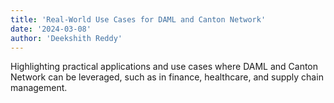```yaml
---
title: 'Real-World Use Cases for DAML and Canton Network'
date: '2024-03-08'
author: 'Deekshith Reddy'
---
```


Highlighting practical applications and use cases where DAML and Canton Network can be leveraged, such as in finance, healthcare, and supply chain management.
